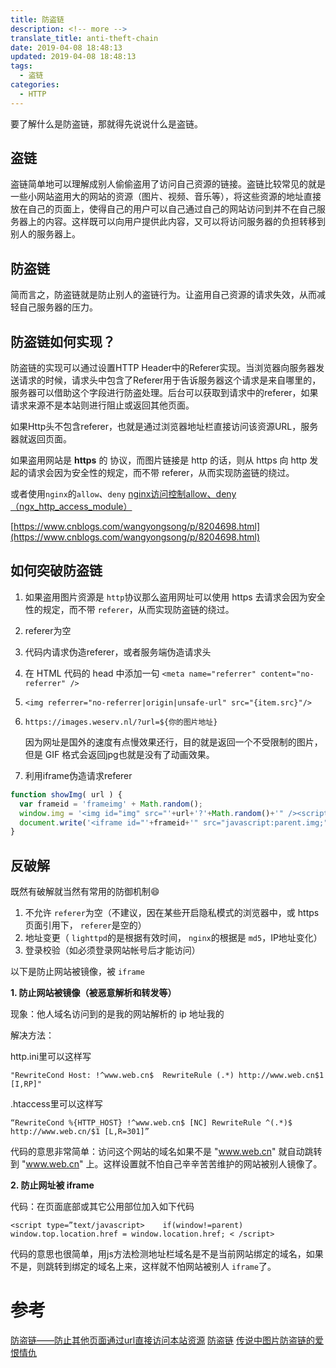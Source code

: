```yaml
---
title: 防盗链
description: <!-- more -->
translate_title: anti-theft-chain
date: 2019-04-08 18:48:13
updated: 2019-04-08 18:48:13
tags:
  - 盗链
categories:
  - HTTP
---
```


要了解什么是防盗链，那就得先说说什么是盗链。 
## 盗链
盗链简单地可以理解成别人偷偷盗用了访问自己资源的链接。盗链比较常见的就是一些小网站盗用大的网站的资源（图片、视频、音乐等），将这些资源的地址直接放在自己的页面上，使得自己的用户可以自己通过自己的网站访问到并不在自己服务器上的内容。这样既可以向用户提供此内容，又可以将访问服务器的负担转移到别人的服务器上。

## 防盗链
简而言之，防盗链就是防止别人的盗链行为。让盗用自己资源的请求失效，从而减轻自己服务器的压力。

## 防盗链如何实现？
防盗链的实现可以通过设置HTTP Header中的Referer实现。当浏览器向服务器发送请求的时候，请求头中包含了Referer用于告诉服务器这个请求是来自哪里的，服务器可以借助这个字段进行防盗处理。后台可以获取到请求中的referer，如果请求来源不是本站则进行阻止或返回其他页面。 

如果Http头不包含referer，也就是通过浏览器地址栏直接访问该资源URL，服务器就返回页面。

如果盗用网站是 **https** 的 协议，而图片链接是 http 的话，则从 https 向 http 发起的请求会因为安全性的规定，而不带 referer，从而实现防盗链的绕过。

或者使用`nginx`的`allow`、`deny`
[nginx访问控制allow、deny（ngx_http_access_module）](http://www.ttlsa.com/linux/nginx-modules-ngx_http_access_module/)

[https://www.cnblogs.com/wangyongsong/p/8204698.html](https://www.cnblogs.com/wangyongsong/p/8204698.html)

## 如何突破防盗链

1. 如果盗用图片资源是 `http`协议那么盗用网址可以使用 https 去请求会因为安全性的规定，而不带 `referer`，从而实现防盗链的绕过。

2. referer为空

3. 代码内请求伪造referer，或者服务端伪造请求头

4. 在 HTML 代码的 head 中添加一句 `<meta name="referrer" content="no-referrer" />`

5. `<img referrer="no-referrer|origin|unsafe-url" src="{item.src}"/>`

6. `https://images.weserv.nl/?url=${你的图片地址}`

   因为网址是国外的速度有点慢效果还行，目的就是返回一个不受限制的图片，但是 GIF 格式会返回jpg也就是没有了动画效果。

7. 利用iframe伪造请求referer
  ``` js
  function showImg( url ) {
    var frameid = 'frameimg' + Math.random();
    window.img = '<img id="img" src="'+url+'?'+Math.random()+'" /><script>window.onload = function() { parent.document.getElementById("'+frameid+'").height = document.getElementById("img").height+"px"; }</script>';
    document.write('<iframe id="'+frameid+'" src="javascript:parent.img;" frameBorder="0" scrolling="no" width="100%"></iframe>');
  }
  ```

## 反破解

既然有破解就当然有常用的防御机制😄

1. 不允许 `referer`为空（不建议，因在某些开启隐私模式的浏览器中，或 https 页面引用下， `referer`是空的）
2. 地址变更（ `lighttpd`的是根据有效时间， `nginx`的根据是 `md5`，IP地址变化）
3. 登录校验（如必须登录网站帐号后才能访问）

以下是防止网站被镜像，被 `iframe`

**1. 防止网站被镜像（被恶意解析和转发等）**

现象：他人域名访问到的是我的网站解析的 ip 地址我的

解决方法：

http.ini里可以这样写

```
"RewriteCond Host: !^www.web.cn$  RewriteRule (.*) http://www.web.cn$1 [I,RP]"
```

.htaccess里可以这样写

```
“RewriteCond %{HTTP_HOST} !^www.web.cn$ [NC] RewriteRule ^(.*)$ http://www.web.cn/$1 [L,R=301]”
```

代码的意思非常简单：访问这个网站的域名如果不是 "www.web.cn" 就自动跳转到 "www.web.cn" 上。这样设置就不怕自己辛辛苦苦维护的网站被别人镜像了。

**2. 防止网址被 iframe**

代码：在页面底部或其它公用部位加入如下代码

```
<script type=”text/javascript>    if(window!=parent)   window.top.location.href = window.location.href; < /script>
```

代码的意思也很简单，用js方法检测地址栏域名是不是当前网站绑定的域名，如果不是，则跳转到绑定的域名上来，这样就不怕网站被别人 `iframe`了。


# 参考
[防盗链——防止其他页面通过url直接访问本站资源](https://blog.csdn.net/DUDUfine/article/details/78627066)
[防盗链](https://www.cnblogs.com/saysmy/p/8647808.html)
[传说中图片防盗链的爱恨情仇](https://mp.weixin.qq.com/s?__biz=MzI3MzgxNDY2MQ==&mid=2247484177&idx=1&sn=3d45e641fc897fd24a1b8c8751eb38b1&chksm=eb1cc6fbdc6b4fede25a7d77ca4a7f7363e126a3ca98565b690514d8f1a11193f752c785de35&mpshare=1&scene=1&srcid=#rd)
